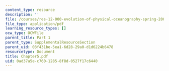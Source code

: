 ```yaml
---
content_type: resource
description: ''
file: /courses/res-12-000-evolution-of-physical-oceanography-spring-2007/0ad37a5ec76012858f8d0527f17c6440_Chapter5.pdf
file_type: application/pdf
learning_resource_types: []
ocw_type: OCWFile
parent_title: Part 1
parent_type: SupplementalResourceSection
parent_uid: 03f431be-5ea1-6d28-29a0-d1d6224b6478
resourcetype: Document
title: Chapter5.pdf
uid: 0ad37a5e-c760-1285-8f8d-0527f17c6440
---
```

